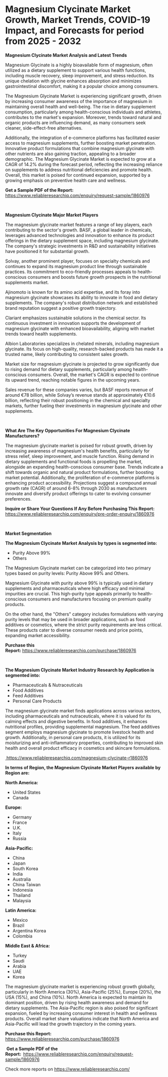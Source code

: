<p><h1>Magnesium Clycinate Market Growth, Market Trends, COVID-19 Impact, and Forecasts for period from 2025 - 2032</h1></p><p><strong>Magnesium Clycinate Market Analysis and Latest Trends</strong></p>
<p><p>Magnesium Glycinate is a highly bioavailable form of magnesium, often utilized as a dietary supplement to support various health functions, including muscle recovery, sleep improvement, and stress reduction. Its unique chelation with glycine enhances absorption and minimizes gastrointestinal discomfort, making it a popular choice among consumers.</p><p>The Magnesium Glycinate Market is experiencing significant growth, driven by increasing consumer awareness of the importance of magnesium in maintaining overall health and well-being. The rise in dietary supplement consumption, particularly among health-conscious individuals and athletes, contributes to the market's expansion. Moreover, trends toward natural and organic products are influencing demand, as many consumers seek cleaner, side-effect-free alternatives.</p><p>Additionally, the integration of e-commerce platforms has facilitated easier access to magnesium supplements, further boosting market penetration. Innovative product formulations that combine magnesium glycinate with other nutrients are also gaining traction, appealing to a broader demographic. The Magnesium Glycinate Market is expected to grow at a CAGR of 14.2% during the forecast period, reflecting the increasing reliance on supplements to address nutritional deficiencies and promote health. Overall, this market is poised for continued expansion, supported by a growing emphasis on preventive health care and wellness.</p></p>
<p><strong>Get a Sample PDF of the Report:&nbsp;</strong> <a href="https://www.reliableresearchiq.com/enquiry/request-sample/1860976?utm_campaign=2285&utm_medium=2&utm_source=Github&utm_content=ia&utm_term=02042025&utm_id=magnesium-clycinate">https://www.reliableresearchiq.com/enquiry/request-sample/1860976</a></p>
<p>&nbsp;</p>
<p><strong>Magnesium Clycinate Major Market Players</strong></p>
<p><p>The magnesium glycinate market features a range of key players, each contributing to the sector's growth. BASF, a global leader in chemicals, leverages advanced technologies and innovation to enhance its product offerings in the dietary supplement space, including magnesium glycinate. The company's strategic investments in R&D and sustainability initiatives have positioned it for substantial growth.</p><p>Solvay, another prominent player, focuses on specialty chemicals and continues to expand its magnesium product line through sustainable practices. Its commitment to eco-friendly processes appeals to health-conscious consumers and boosts future growth prospects in the nutritional supplements market.</p><p>Ajinomoto is known for its amino acid expertise, and its foray into magnesium glycinate showcases its ability to innovate in food and dietary supplements. The company's robust distribution network and established brand reputation suggest a positive growth trajectory.</p><p>Clariant emphasizes sustainable solutions in the chemical sector. Its continuous investment in innovation supports the development of magnesium glycinate with enhanced bioavailability, aligning with market trends toward health supplements.</p><p>Albion Laboratories specializes in chelated minerals, including magnesium glycinate. Its focus on high-quality, research-backed products has made it a trusted name, likely contributing to consistent sales growth.</p><p>Market size for magnesium glycinate is projected to grow significantly due to rising demand for dietary supplements, particularly among health-conscious consumers. Overall, the market's CAGR is expected to continue its upward trend, reaching notable figures in the upcoming years.</p><p>Sales revenue for these companies varies, but BASF reports revenue of around €78 billion, while Solvay’s revenue stands at approximately €10.6 billion, reflecting their robust positioning in the chemical and specialty markets, further fueling their investments in magnesium glycinate and other supplements.</p></p>
<p>&nbsp;</p>
<p><strong>What Are The Key Opportunities For Magnesium Clycinate Manufacturers?</strong></p>
<p><p>The magnesium glycinate market is poised for robust growth, driven by increasing awareness of magnesium's health benefits, particularly for stress relief, sleep improvement, and muscle function. Rising demand in dietary supplements and functional foods is propelling the market, alongside an expanding health-conscious consumer base. Trends indicate a shift towards organic and natural product formulations, further boosting market potential. Additionally, the proliferation of e-commerce platforms is enhancing product accessibility. Projections suggest a compound annual growth rate (CAGR) of around 6-8% through 2030 as manufacturers innovate and diversify product offerings to cater to evolving consumer preferences.</p></p>
<p><strong>Inquire or Share Your Questions If Any Before Purchasing This Report:</strong> <a href="https://www.reliableresearchiq.com/enquiry/pre-order-enquiry/1860976?utm_campaign=2285&utm_medium=2&utm_source=Github&utm_content=ia&utm_term=02042025&utm_id=magnesium-clycinate">https://www.reliableresearchiq.com/enquiry/pre-order-enquiry/1860976</a></p>
<p>&nbsp;</p>
<p><strong>Market Segmentation</strong></p>
<p><strong>The Magnesium Clycinate Market Analysis by types is segmented into:</strong></p>
<p><ul><li>Purity Above 99%</li><li>Others</li></ul></p>
<p><p>The Magnesium Glycinate market can be categorized into two primary types based on purity levels: Purity Above 99% and Others. </p><p>Magnesium Glycinate with purity above 99% is typically used in dietary supplements and pharmaceuticals where high efficacy and minimal impurities are crucial. This high-purity type appeals primarily to health-conscious consumers and manufacturers focusing on premium quality products. </p><p>On the other hand, the "Others" category includes formulations with varying purity levels that may be used in broader applications, such as food additives or cosmetics, where the strict purity requirements are less critical. These products cater to diverse consumer needs and price points, expanding market accessibility.</p></p>
<p><strong>Purchase this Report:&nbsp;</strong><a href="https://www.reliableresearchiq.com/purchase/1860976?utm_campaign=2285&utm_medium=2&utm_source=Github&utm_content=ia&utm_term=02042025&utm_id=magnesium-clycinate">https://www.reliableresearchiq.com/purchase/1860976</a></p>
<p>&nbsp;</p>
<p><strong>The Magnesium Clycinate Market Industry Research by Application is segmented into:</strong></p>
<p><ul><li>Pharmaceuticals & Nutraceuticals</li><li>Food Additives</li><li>Feed Additives</li><li>Personal Care Products</li></ul></p>
<p><p>The magnesium glycinate market finds applications across various sectors, including pharmaceuticals and nutraceuticals, where it is valued for its calming effects and digestive benefits. In food additives, it enhances nutritional profiles, providing supplemental magnesium. The feed additives segment employs magnesium glycinate to promote livestock health and growth. Additionally, in personal care products, it is utilized for its moisturizing and anti-inflammatory properties, contributing to improved skin health and overall product efficacy in cosmetics and skincare formulations.</p></p>
<p><a href="https://www.reliableresearchiq.com/magnesium-clycinate-r1860976?utm_campaign=2285&utm_medium=2&utm_source=Github&utm_content=ia&utm_term=02042025&utm_id=magnesium-clycinate">&nbsp;https://www.reliableresearchiq.com/magnesium-clycinate-r1860976</a></p>
<p><strong>In terms of Region, the Magnesium Clycinate Market Players available by Region are:</strong></p>
<p>
    <p> <strong> North America: </strong>
        <ul>
            <li>United States</li>
            <li>Canada</li>
        </ul>
        </p> 
    <p> <strong> Europe: </strong>
        <ul>
            <li>Germany</li>
            <li>France</li>
            <li>U.K.</li>
            <li>Italy</li>
            <li>Russia</li>
        </ul>
        </p> 
    <p> <strong> Asia-Pacific: </strong>
        <ul>
            <li>China</li>
            <li>Japan</li>
            <li>South Korea</li>
            <li>India</li>
            <li>Australia</li>
            <li>China Taiwan</li>
            <li>Indonesia</li>
            <li>Thailand</li>
            <li>Malaysia</li>
        </ul>
        </p> 
    <p> <strong> Latin America: </strong>
        <ul>
            <li>Mexico</li>
            <li>Brazil</li>
            <li>Argentina Korea</li>
            <li>Colombia</li>
        </ul>
        </p> 
    <p> <strong> Middle East & Africa: </strong>
        <ul>
            <li>Turkey</li>
            <li>Saudi</li>
            <li>Arabia</li>
            <li>UAE</li>
            <li>Korea</li>
        </ul>
    </p>
    </p>
<p><p>The magnesium glycinate market is experiencing robust growth globally, particularly in North America (30%), Asia-Pacific (25%), Europe (20%), the USA (15%), and China (10%). North America is expected to maintain its dominant position, driven by rising health awareness and demand for dietary supplements. The Asia-Pacific region is also poised for significant expansion, fueled by increasing consumer interest in health and wellness products. Overall market share valuations indicate that North America and Asia-Pacific will lead the growth trajectory in the coming years.</p></p>
<p><strong>Purchase this Report: </strong><a href="https://www.reliableresearchiq.com/purchase/1860976?utm_campaign=2285&utm_medium=2&utm_source=Github&utm_content=ia&utm_term=02042025&utm_id=magnesium-clycinate">https://www.reliableresearchiq.com/purchase/1860976</a></p>
<p>&nbsp;<strong>Get a Sample PDF of the Report:&nbsp;&nbsp;</strong><a href="https://www.reliableresearchiq.com/enquiry/request-sample/1860976?utm_campaign=2285&utm_medium=2&utm_source=Github&utm_content=ia&utm_term=02042025&utm_id=magnesium-clycinate">https://www.reliableresearchiq.com/enquiry/request-sample/1860976</a></p>
<p><strong></strong></p>
<p>Check more reports on <a href="https://www.reliableresearchiq.com/?utm_campaign=2285&utm_medium=2&utm_source=Github&utm_content=ia&utm_term=02042025&utm_id=magnesium-clycinate">https://www.reliableresearchiq.com/</a></p>